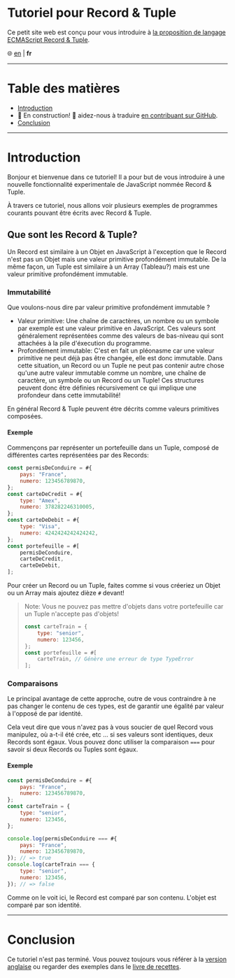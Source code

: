 # Tutoriel pour Record & Tuple

Ce petit site web est conçu pour vous introduire à [la proposition de langage ECMAScript Record & Tuple][rt].

🌐 [en] | **fr**

[rt]: https://github.com/tc39/proposal-record-tuple
[en]: ./index.html

---

# Table des matières

- [Introduction](#introduction)
- 🚧 En construction! 🚧 aidez-nous à traduire [en contribuant sur GitHub](https://github.com/tc39/proposal-record-tuple/blob/master/tutorial/fr.md).
- [Conclusion](#conclusion)

---

# Introduction

Bonjour et bienvenue dans ce tutoriel! Il a pour but de vous introduire à une nouvelle fonctionnalité experimentale de JavaScript nommée Record & Tuple.

À travers ce tutoriel, nous allons voir plusieurs exemples de programmes courants pouvant être écrits avec Record & Tuple.

## Que sont les Record & Tuple?

Un Record est similaire à un Objet en JavaScript à l'exception que le Record n'est pas un Objet mais une valeur primitive profondément immutable.
De la même façon, un Tuple est similaire à un Array (Tableau?) mais est une valeur primitive profondément immutable.

### Immutabilité

Que voulons-nous dire par valeur primitive profondément immutable ?

- Valeur primitive: Une chaîne de caractères, un nombre ou un symbole par exemple est une valeur primitive en JavaScript. Ces valeurs sont généralement représentées comme des valeurs de bas-niveau qui sont attachées à la pile d'éxecution du programme.
- Profondément immutable: C'est en fait un pléonasme car une valeur primitive ne peut déjà pas être changée, elle est donc immutable. Dans cette situation, un Record ou un Tuple ne peut pas contenir autre chose qu'une autre valeur immutable comme un nombre, une chaîne de caractère, un symbole ou un Record ou un Tuple! Ces structures peuvent donc être définies récursivement ce qui implique une profondeur dans cette immutabilité!

En général Record & Tuple peuvent étre décrits comme valeurs primitives composées.

#### Exemple

Commençons par représenter un portefeuille dans un Tuple, composé de différentes cartes représentées par des Records:

```js
const permisDeConduire = #{
    pays: "France",
    numero: 123456789870,
};
const carteDeCredit = #{
    type: "Amex",
    numero: 378282246310005,
};
const carteDeDebit = #{
    type: "Visa",
    numero: 4242424242424242,
};
const portefeuille = #[
    permisDeConduire,
    carteDeCredit,
    carteDeDebit,
];
```

Pour créer un Record ou un Tuple, faites comme si vous créeriez un Objet ou un Array mais ajoutez dièze `#` devant!

> Note: Vous ne pouvez pas mettre d'objets dans votre portefeuille car un Tuple n'accepte pas d'objets!
>
> ```js
> const carteTrain = {
>     type: "senior",
>     numero: 123456,
> };
> const portefeuille = #[
>     carteTrain, // Génère une erreur de type TypeError
> ];
> ```

### Comparaisons

Le principal avantage de cette approche, outre de vous contraindre à ne pas changer le contenu de ces types, est de garantir une égalité par valeur à l'opposé de par identité.

Cela veut dire que vous n'avez pas à vous soucier de quel Record vous manipulez, où a-t-il été crée, etc ... si ses valeurs sont identiques, deux Records sont égaux. Vous pouvez donc utiliser la comparaison `===` pour savoir si deux Records ou Tuples sont égaux.

#### Exemple

```js
const permisDeConduire = #{
    pays: "France",
    numero: 123456789870,
};
const carteTrain = {
    type: "senior",
    numero: 123456,
};

console.log(permisDeConduire === #{
    pays: "France",
    numero: 123456789870,
}); // => true
console.log(carteTrain === {
    type: "senior",
    numero: 123456,
}); // => false
```

Comme on le voit ici, le Record est comparé par son contenu. L'objet est comparé par son identité.

---

# Conclusion

Ce tutoriel n'est pas terminé. Vous pouvez toujours vous référer à la [version anglaise] ou regarder des exemples dans le [livre de recettes].

[version anglaise]: ./index.html
[livre de recettes]: ../cookbook/fr.html
